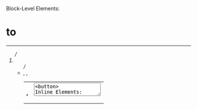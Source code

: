 Block-Level Elements:
<div>
<p>
<h1> to <h6>
<hr>
<ol>/<li>
<ul>/<li>
<table>, <tr>, <th>, <td>
<form>
<textarea>
<button>
Inline Elements:
<span>
<br>
<img>
<a>
<input>
<select>/<option>
<label>
